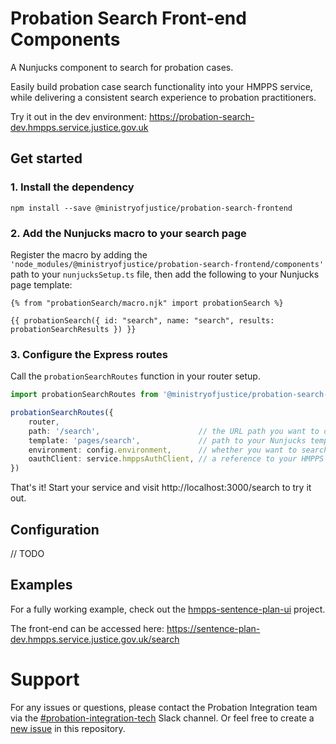 # Probation Search Front-end Components

A Nunjucks component to search for probation cases.  

Easily build probation case search functionality into your HMPPS service, while delivering a consistent search experience to probation practitioners.

Try it out in the dev environment: https://probation-search-dev.hmpps.service.justice.gov.uk

## Get started
 
### 1. Install the dependency
```shell
npm install --save @ministryofjustice/probation-search-frontend
```

### 2. Add the Nunjucks macro to your search page

Register the macro by adding the `'node_modules/@ministryofjustice/probation-search-frontend/components'` path to your 
`nunjucksSetup.ts` file, then add the following to your Nunjucks page template:

```nunjuck
{% from "probationSearch/macro.njk" import probationSearch %}

{{ probationSearch({ id: "search", name: "search", results: probationSearchResults }) }}
```

### 3. Configure the Express routes

Call the `probationSearchRoutes` function in your router setup.

```ts
import probationSearchRoutes from '@ministryofjustice/probation-search-frontend/routes/search'

probationSearchRoutes({
    router,
    path: '/search',                      // the URL path you want to display your search component on
    template: 'pages/search',             // path to your Nunjucks template file 
    environment: config.environment,      // whether you want to search cases in the dev, preprod or prod environment 
    oauthClient: service.hmppsAuthClient, // a reference to your HMPPS Auth client
})
```

That's it! Start your service and visit http://localhost:3000/search to try it out.

## Configuration
// TODO

## Examples
For a fully working example, check out the [hmpps-sentence-plan-ui](https://github.com/search?q=repo%3Aministryofjustice%2Fhmpps-sentence-plan-ui%20probationSearch&type=code) project.

The front-end can be accessed here: https://sentence-plan-dev.hmpps.service.justice.gov.uk/search

# Support
For any issues or questions, please contact the Probation Integration team via the [#probation-integration-tech](https://mojdt.slack.com/archives/C02HQ4M2YQN)
Slack channel. Or feel free to create a [new issue](https://github.com/ministryofjustice/hmpps-probation-integration-services/issues/new)
in this repository.